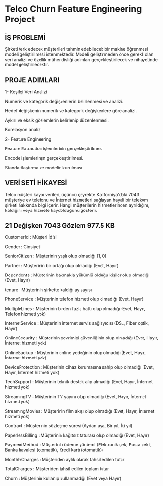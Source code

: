 # Telco Churn Feature Engineering Project


## İŞ PROBLEMİ 

Şirketi terk edecek müşterileri tahmin edebilecek bir makine öğrenmesi modeli
geliştirilmesi istenmektedir. Modeli geliştirmeden önce gerekli olan veri analizi
ve özellik mühendisliği adımları gerçekleştirilecek ve nihayetinde model geliştirilecektir.

## PROJE ADIMLARI

1- Keşifçi Veri Analizi

Numerik ve kategorik değişkenlerin belirlenmesi ve analizi.

Hedef değişkenin numerik ve kategorik değişkenlere göre analizi.

Aykırı ve eksik gözlemlerin belirlenip düzenlenmesi.

Korelasyon analizi

2- Feature Engineering

Feature Extraction işlemlerinin gerçekleştirilmesi

Encode işlemlerinşn gerçekleştirilmesi.

Standartlaştırma ve modelin kurulması.

## VERİ SETİ HİKAYESİ 

Telco müşteri kaybı verileri, üçüncü çeyrekte Kaliforniya'daki 7043 müşteriye ev telefonu ve
İnternet hizmetleri sağlayan hayali bir telekom şirketi hakkında bilgi içerir. Hangi müşterilerin
hizmetlerinden ayrıldığını, kaldığını veya hizmete kaydolduğunu gösterir.


## 21 Değişken    7043 Gözlem    977.5 KB


CustomerId       : Müşteri İd’si

Gender           : Cinsiyet

SeniorCitizen    : Müşterinin yaşlı olup olmadığı (1, 0)

Partner          : Müşterinin bir ortağı olup olmadığı (Evet, Hayır)

Dependents       : Müşterinin bakmakla yükümlü olduğu kişiler olup olmadığı (Evet, Hayır)

tenure           : Müşterinin şirkette kaldığı ay sayısı

PhoneService     : Müşterinin telefon hizmeti olup olmadığı (Evet, Hayır)

MultipleLines    : Müşterinin birden fazla hattı olup olmadığı (Evet, Hayır, Telefon hizmeti yok)

InternetService  : Müşterinin internet servis sağlayıcısı (DSL, Fiber optik, Hayır)

OnlineSecurity   : Müşterinin çevrimiçi güvenliğinin olup olmadığı (Evet, Hayır, İnternet hizmeti yok)

OnlineBackup     : Müşterinin online yedeğinin olup olmadığı (Evet, Hayır, İnternet hizmeti yok)

DeviceProtection : Müşterinin cihaz korumasına sahip olup olmadığı (Evet, Hayır, İnternet hizmeti yok)

TechSupport      : Müşterinin teknik destek alıp almadığı (Evet, Hayır, İnternet hizmeti yok)

StreamingTV      : Müşterinin TV yayını olup olmadığı (Evet, Hayır, İnternet hizmeti yok)

StreamingMovies  : Müşterinin film akışı olup olmadığı (Evet, Hayır, İnternet hizmeti yok)

Contract         : Müşterinin sözleşme süresi (Aydan aya, Bir yıl, İki yıl)

PaperlessBilling : Müşterinin kağıtsız faturası olup olmadığı (Evet, Hayır)

PaymentMethod    : Müşterinin ödeme yöntemi (Elektronik çek, Posta çeki, Banka havalesi (otomatik), Kredi kartı (otomatik))

MonthlyCharges   : Müşteriden aylık olarak tahsil edilen tutar

TotalCharges     : Müşteriden tahsil edilen toplam tutar

Churn            : Müşterinin kullanıp kullanmadığı (Evet veya Hayır)
